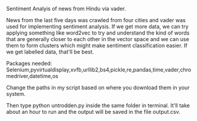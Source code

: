 Sentiment Analyis of news from Hindu via vader.

News from the last five days was crawled from four cities and vader was used for implementing sentiment analysis. If we get more data, we can try applying something like word2vec to try and understand the kind of words that are generally closer to each other in the vector space and we can use them to form clusters which might make sentiment classification easier. If we get labelled data, that'll be best.

Packages needed:
Selenium,pyvirtualdisplay,xvfb,urllib2,bs4,pickle,re,pandas,time,vader,chromedriver,datetime,os

Change the paths in my script based on where you download them in your system.

Then type python untrodden.py inside the same folder in terminal. It'll take about an hour to run and the output will be saved in the file output.csv.
